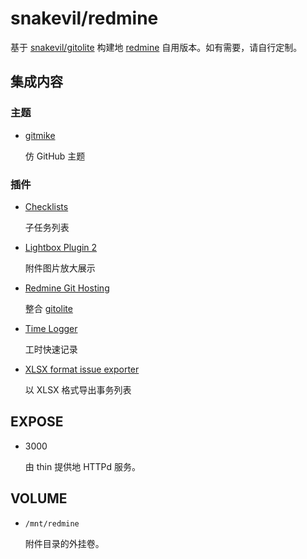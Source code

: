 snakevil/redmine
===

基于 [snakevil/gitolite][gitolite] 构建地 [redmine][] 自用版本。如有需要，请自行定制。

[gitolite]: https://github.com/snakevil/gitolite
[redmine]: http://www.redmine.org

集成内容
---

### 主题

* [gitmike](https://github.com/makotokw/redmine-theme-gitmike)

    仿 GitHub 主题

### 插件

* [Checklists](http://www.redmine.org/plugins/redmine_checklists)

    子任务列表

* [Lightbox Plugin 2](http://www.redmine.org/plugins/redmine_lightbox2)

    附件图片放大展示

* [Redmine Git Hosting](http://www.redmine.org/plugins/redmine_git_hosting)

    整合 [gitolite][]

* [Time Logger](http://www.redmine.org/plugins/time_logger)

    工时快速记录

* [XLSX format issue exporter](http://www.redmine.org/plugins/redmine_xlsx_format_issue_exporter)

    以 XLSX 格式导出事务列表

EXPOSE
---

* 3000

    由 thin 提供地 HTTPd 服务。

VOLUME
---

* `/mnt/redmine`

    附件目录的外挂卷。
